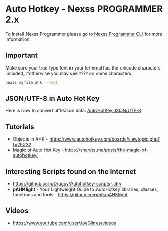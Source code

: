 # Auto Hotkey - Nexss PROGRAMMER 2.x

To Install Nexss Programmer please go to [Nexss Programmer CLI](https://github.com/nexssp/cli#readme) for more information.

## Important

Make sure your true type font in your terminal has the unicode characters included,
#otherwise you may see ???? on some characters.

```sh
nexss myfile.ahk --test
```

## JSON/UTF-8 in Auto Hot Key

Here is how to convert utf8/Json data: [AutoHotKey JSON/UTF-8](https://github.com/nexssp/language_ahk/wiki/JSON---UTF-8-in-the-AutoHotKey)

## Tutorials

- Objects in AHK - <https://www.autohotkey.com/boards/viewtopic.php?t=29232>
- Magic of Auto Hot Key - <https://sharats.me/posts/the-magic-of-autohotkey/>

## Interesting Scripts found on the Internet

- <https://github.com/Drugoy/Autohotkey-scripts-.ahk>
- **pAHKlight** - Your Lightweight Guide to AutoHotkey libraries, classes, functions and tools - <https://github.com/hi5/pAHKlight>

## Videos

- <https://www.youtube.com/user/JoeGlines/videos>
